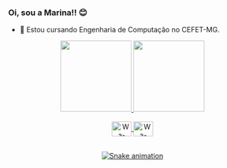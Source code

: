 ### Oi, sou a Marina!! 😊

- 🔭 Estou cursando Engenharia de Computação no CEFET-MG.
<div align = "center">
    <a href="https://github.com/marinastefane">
    <img height="144em" src="https://github-readme-stats.vercel.app/api?username=marinastefane&show_icons=true&theme=midnight-purple&include_all_commits=true&count_private=true"/>
    <img height="144em" src="https://github-readme-stats.vercel.app/api/top-langs/?username=marinastefane&layout=compact&langs_count=7&theme=midnight-purple"/>
        
</div>

          
<div align="center" valign="top"><br>
    
  <img align="center" alt="Wa-Jest" height="30" width="40" src="https://cdn.jsdelivr.net/gh/devicons/devicon/icons/java/java-original.svg">
  <img align="center" alt="Wa-Jest" height="30" width="40" src="https://cdn.jsdelivr.net/gh/devicons/devicon/icons/c/c-original.svg" />
          
</div><br>

<div align="center">

  ![Snake animation](https://github.com/danielbped/danielbped/blob/output/github-contribution-grid-snake.svg)
  
</div>


    
